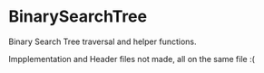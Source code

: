 # BinarySearchTree
Binary Search Tree traversal and helper functions.

Impplementation and Header files not made, all on the same file :(
